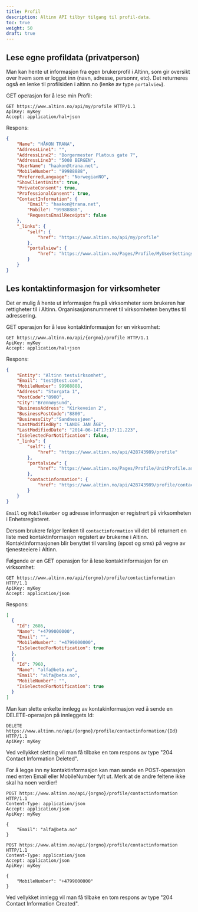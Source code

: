 ```yaml
---
title: Profil
description: Altinn API tilbyr tilgang til profil-data.
toc: true
weight: 50
draft: true
---
```


## Lese egne profildata (privatperson)
Man kan hente ut informasjon fra egen brukerprofil i Altinn, som gir oversikt over hvem som er logget inn (navn, adresse, personnr, etc).
Det returneres også en lenke til profilsiden i altinn.no (lenke av type `portalview`).

GET operasjon for å lese min Profil:
```HTTP
GET https://www.altinn.no/api/my/profile HTTP/1.1
ApiKey: myKey
Accept: application/hal+json
```
 
Respons:
```JSON
{
    "Name": "HÅKON TRANA",
    "AddressLine1": "",
    "AddressLine2": "Borgermester Platous gate 7",
    "AddressLine3": "5008 BERGEN",
    "UserName": "haakon@trana.net",
    "MobileNumber": "99988888",
    "PreferredLanguage": "NorwegianNO",
    "ShowClientUnits": true,
    "PrivateConsent": true,
    "ProfessionalConsent": true,
    "ContactInformation": {
        "Email": "haakon@trana.net",
        "Mobile": "99988888",
        "RequestsEmailReceipts": false
    },
    "_links": {
        "self": {
            "href": "https://www.altinn.no/api/my/profile"
        },
        "portalview": {
            "href": "https://www.altinn.no/Pages/Profile/MyUserSettings.aspx"
        }
    }
}
```


## Les kontaktinformasjon for virksomheter
Det er mulig å hente ut informasjon fra på virksomheter som brukeren har rettigheter til i Altinn.
Organisasjonsnummeret til virksomheten benyttes til adressering.

GET operasjon for å lese kontaktinformasjon for en virksomhet:
```HTTP
GET https://www.altinn.no/api/{orgno}/profile HTTP/1.1
ApiKey: myKey
Accept: application/hal+json
```
 
Respons:
```JSON
{
    "Entity": "Altinn testvirksomhet",
    "Email": "test@test.com",
    "MobileNumber": 99988888,
    "Address": "Storgata 1",
    "PostCode":"8900",
    "City":"Brønnøysund",
    "BusinessAddress": "Kirkeveien 2",
    "BusinessPostCode":"8800",
    "BusinessCity":"Sandnessjøen",
    "LastModifiedBy": "LANDE JAN ÅGE",
    "LastModifiedDate": "2014-06-14T17:17:11.223",
    "IsSelectedForNotification": false,
    "_links": {
        "self": {
            "href": "https://www.altinn.no/api/428743989/profile"
        },
        "portalview": {
            "href": "https://www.altinn.no/Pages/Profile/UnitProfile.aspx?o=428743989"
        },
        "contactinformation": {
            "href": "https://www.altinn.no/api/428743989/profile/contactinformation"
        }
    }
}
```

`Email` og `MobileNumber` og adresse informasjon er registrert på virksomheten i Enhetsregisteret.

Dersom brukere følger lenken til `contactinformation` vil det bli returnert en liste med kontaktinformasjon registert av brukerne i Altinn.
Kontaktinformasjonen blir benyttet til varsling (epost og sms) på vegne av tjenesteeiere i Altinn.

Følgende er en GET operasjon for å lese kontaktinformasjon for en virksomhet:
```HTTP 
GET https://www.altinn.no/api/{orgno}/profile/contactinformation HTTP/1.1
ApiKey: myKey
Accept: application/json
```
 
Respons:
```JSON
[
  {
    "Id": 2686,
    "Name": "+4799000000",
    "Email": "",
    "MobileNumber": "+4799000000",
    "IsSelectedForNotification": true
  },
  {
    "Id": 7960,
    "Name": "alfa@beta.no",
    "Email": "alfa@beta.no",
    "MobileNumber": "",
    "IsSelectedForNotification": true
  }
]
```

Man kan slette enkelte innlegg av kontakinformasjon ved å sende en DELETE-operasjon på innleggets Id:
```HTTP 
DELETE https://www.altinn.no/api/{orgno}/profile/contactinformation/{Id} HTTP/1.1
ApiKey: myKey
```

Ved vellykket sletting vil man få tilbake en tom respons av type "204 Contact Information Deleted".

For å legge inn ny kontaktinformasjon kan man sende en POST-operasjon med enten Email eller MobileNumber fylt ut. Merk at de andre feltene ikke skal ha noen verdier!

```HTTP 
POST https://www.altinn.no/api/{orgno}/profile/contactinformation HTTP/1.1
Content-Type: application/json
Accept: application/json
ApiKey: myKey

{
    "Email": "alfa@beta.no"
}
```

```HTTP 
POST https://www.altinn.no/api/{orgno}/profile/contactinformation HTTP/1.1
Content-Type: application/json
Accept: application/json
ApiKey: myKey

{
    "MobileNumber": "+4799000000"
}
```

Ved vellykket innlegg vil man få tilbake en tom respons av type "204 Contact Information Created".